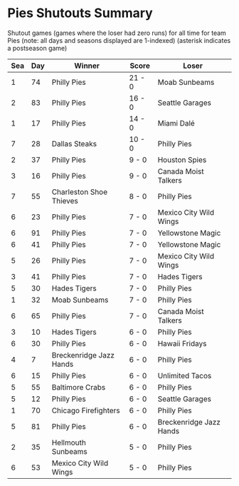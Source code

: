# Pies Shutouts Summary



Shutout games (games where the loser had zero runs) for all time for team Pies (note: all days and seasons displayed are 1-indexed) (asterisk indicates a postseason game)


| Sea | Day | Winner | Score | Loser | 
| ------ |------ |------ |------ |------ |
| 1 | 74 | Philly Pies | 21 - 0 | Moab Sunbeams | 
| 2 | 83 | Philly Pies | 16 - 0 | Seattle Garages | 
| 1 | 17 | Philly Pies | 14 - 0 | Miami Dalé | 
| 7 | 28 | Dallas Steaks | 10 - 0 | Philly Pies | 
| 2 | 37 | Philly Pies | 9 - 0 | Houston Spies | 
| 3 | 16 | Philly Pies | 9 - 0 | Canada Moist Talkers | 
| 7 | 55 | Charleston Shoe Thieves | 8 - 0 | Philly Pies | 
| 6 | 23 | Philly Pies | 7 - 0 | Mexico City Wild Wings | 
| 6 | 91 | Philly Pies | 7 - 0 | Yellowstone Magic | 
| 6 | 41 | Philly Pies | 7 - 0 | Yellowstone Magic | 
| 5 | 26 | Philly Pies | 7 - 0 | Mexico City Wild Wings | 
| 3 | 41 | Philly Pies | 7 - 0 | Hades Tigers | 
| 5 | 30 | Hades Tigers | 7 - 0 | Philly Pies | 
| 1 | 32 | Moab Sunbeams | 7 - 0 | Philly Pies | 
| 6 | 65 | Philly Pies | 7 - 0 | Canada Moist Talkers | 
| 3 | 10 | Hades Tigers | 6 - 0 | Philly Pies | 
| 6 | 30 | Philly Pies | 6 - 0 | Hawaii Fridays | 
| 4 | 7 | Breckenridge Jazz Hands | 6 - 0 | Philly Pies | 
| 6 | 15 | Philly Pies | 6 - 0 | Unlimited Tacos | 
| 5 | 55 | Baltimore Crabs | 6 - 0 | Philly Pies | 
| 5 | 12 | Philly Pies | 6 - 0 | Seattle Garages | 
| 1 | 70 | Chicago Firefighters | 6 - 0 | Philly Pies | 
| 5 | 81 | Philly Pies | 6 - 0 | Breckenridge Jazz Hands | 
| 2 | 35 | Hellmouth Sunbeams | 5 - 0 | Philly Pies | 
| 6 | 53 | Mexico City Wild Wings | 5 - 0 | Philly Pies | 


